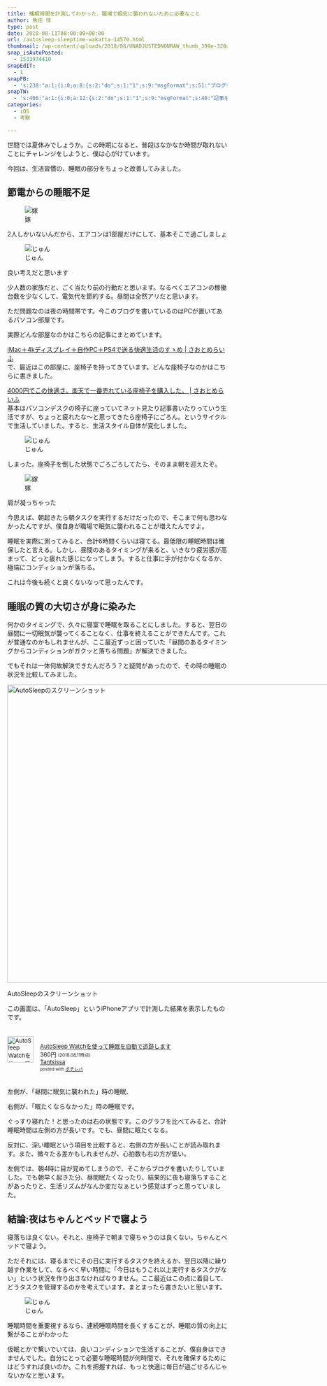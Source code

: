 ```yaml
---
title: 睡眠時間を計測してわかった、職場で眠気に襲われないために必要なこと
author: 魚住 惇
type: post
date: 2018-08-11T08:00:00+00:00
url: /autosleep-sleeptime-wakatta-14570.html
thumbnail: /wp-content/uploads/2018/08/UNADJUSTEDNONRAW_thumb_399e-320x180.jpg
snap_isAutoPosted:
  - 1533974410
snapEdIT:
  - 1
snapFB:
  - 's:238:"a:1:{i:0;a:8:{s:2:"do";s:1:"1";s:9:"msgFormat";s:51:"ブログを更新しました！%TITLE% %SITENAME%";s:8:"postType";s:1:"A";s:9:"isAutoImg";s:1:"A";s:8:"imgToUse";s:0:"";s:9:"isAutoURL";s:1:"A";s:8:"urlToUse";s:0:"";s:4:"doFB";i:0;}}";'
snapTW:
  - 's:406:"a:1:{i:0;a:12:{s:2:"do";s:1:"1";s:9:"msgFormat";s:40:"記事を書きました: %TITLE%  %URL%";s:8:"attchImg";s:1:"1";s:9:"isAutoImg";s:1:"A";s:8:"imgToUse";s:0:"";s:9:"isAutoURL";s:1:"A";s:8:"urlToUse";s:0:"";s:4:"doTW";i:0;s:8:"isPosted";s:1:"1";s:4:"pgID";s:19:"1028189318928457728";s:7:"postURL";s:56:"https://twitter.com/jun3010me/status/1028189318928457728";s:5:"pDate";s:19:"2018-08-11 08:00:11";}}";'
categories:
  - iOS
  - 考察

---
```

世間では夏休みでしょうか。この時期になると、普段はなかなか時間が取れないことにチャレンジをしようと、僕は心がけています。

今回は、生活習慣の、睡眠の部分をちょっと改善してみました。

## 節電からの睡眠不足

<div class="voice">
  <figure class="voice-img-right"> <img decoding="async" src="http://jun3010.me/files/yomes.jpg" alt="嫁" /><figcaption class="voice-img-description">嫁</figcaption></figure> 
  
  <div class="voice-text-left">
    <p class="voice-text">
      2人しかいないんだから、エアコンは1部屋だけにして、基本そこで過ごしましょ
    </p>
  </div>
</div>

<div class="voice">
  <figure class="voice-img-left"> <img decoding="async" src="http://jun3010.me/files/juns.jpg" alt="じゅん" /><figcaption class="voice-img-description">じゅん</figcaption></figure> 
  
  <div class="voice-text-right">
    <p class="voice-text">
      良い考えだと思います
    </p>
  </div>
</div>

少人数の家族だと、ごく当たり前の行動だと思います。なるべくエアコンの稼働台数を少なくして、電気代を節約する。昼間は全然アリだと思います。

ただ問題なのは夜の時間帯です。今このブログを書いているのはPCが置いてあるパソコン部屋です。

実際どんな部屋なのかはこちらの記事にまとめています。

<a href="http://jun3010.me/pcspace2018-13424.html" target="_blank">iMac＋4kディスプレイ＋自作PC＋PS4で送る快適生活のすゝめ | さおとめらいふ</a>  
で、最近はこの部屋に、座椅子を持ってきています。どんな座椅子なのかはこちらに書きました。

<a href="http://jun3010.me/zaisu-4000-13295.html" target="_blank">4000円でこの快適さ。楽天で一番売れている座椅子を購入した。 | さおとめらいふ</a>  
基本はパソコンデスクの椅子に座っていてネット見たり記事書いたりっていう生活ですが、ちょっと疲れたな〜と思ってきたら座椅子にごろん。というサイクルで生活していました。すると、生活スタイル自体が変化しました。

<div class="voice">
  <figure class="voice-img-left"> <img decoding="async" src="http://jun3010.me/files/juns.jpg" alt="じゅん" /><figcaption class="voice-img-description">じゅん</figcaption></figure> 
  
  <div class="voice-text-right">
    <p class="voice-text">
      しまった。座椅子を倒した状態でごろごろしてたら、そのまま朝を迎えたぞ。
    </p>
  </div>
</div>

<div class="voice">
  <figure class="voice-img-right"> <img decoding="async" src="http://jun3010.me/files/yomes.jpg" alt="嫁" /><figcaption class="voice-img-description">嫁</figcaption></figure> 
  
  <div class="voice-text-left">
    <p class="voice-text">
      肩が凝っちゃった
    </p>
  </div>
</div>

今思えば、朝起きたら朝タスクを実行するだけだったので、そこまで何も思わなかったんですが、僕自身が職場で眠気に襲われることが増えたんですよ。

睡眠を実際に測ってみると、合計6時間くらいは寝てる。最低限の睡眠時間は確保したと言える。しかし、昼間のあるタイミングが来ると、いきなり疲労感が高まって、どっと疲れた感じになってしまう。すると仕事に手が付かなくなるか、極端にコンディションが落ちる。

これは今後も続くと良くないなって思ったんです。

## 睡眠の質の大切さが身に染みた

何かのタイミングで、久々に寝室で睡眠を取ることにしました。すると、翌日の昼間に一切眠気が襲ってくることなく、仕事を終えることができたんです。これが普通なのかもしれませんが、ここ最近ずっと困っていた「昼間のあるタイミングからコンディションがガクッと落ちる問題」が解決できました。

でもそれは一体何故解決できたんだろう？と疑問があったので、その時の睡眠の状況を比較してみました。

<div id="attachment_14569" style="width: 1162px" class="wp-caption alignnone">
  <img aria-describedby="caption-attachment-14569" decoding="async" loading="lazy" class="alignnone size-full wp-image-14569" src="/wp-content/uploads/2018/08/UNADJUSTEDNONRAW_thumb_399e-1.jpg" alt="AutoSleepのスクリーンショット" width="1152" height="682"  sizes="(max-width: 1152px) 100vw, 1152px" />
  
  <p id="caption-attachment-14569" class="wp-caption-text">
    AutoSleepのスクリーンショット
  </p>
</div>

この画面は、「AutoSleep」というiPhoneアプリで計測した結果を表示したものです。

<div class="pochireba" style="text-align:left;font-size:small;padding:20px 0;zoom: 1;overflow: hidden;">
  <a href="https://itunes.apple.com/jp/app/autosleep-watch%E3%82%92%E4%BD%BF%E3%81%A3%E3%81%A6%E7%9D%A1%E7%9C%A0%E3%82%92%E8%87%AA%E5%8B%95%E3%81%A7%E8%BF%BD%E8%B7%A1%E3%81%97%E3%81%BE%E3%81%99/id1164801111?mt=8&#038;uo=4&#038;at=11l7gE" target="_blank" ><img decoding="async" loading="lazy" src="https://is5-ssl.mzstatic.com/image/thumb/Purple128/v4/45/84/17/4584176e-bbce-dc91-e75c-6507fe2d9c47/source/60x60bb.jpg" alt="AutoSleep Watchを使って睡眠を自動で追跡します" width="60" height="60" style="float:left;margin:0 15px 0 0;width:60px;height:60px;" class="pochi_img" /></a></p> 
  
  <div class="pochi_info" style="text-align:left;zoom: 1;overflow: hidden;">
    <div class="pochi_name">
      <a href="https://itunes.apple.com/jp/app/autosleep-watch%E3%82%92%E4%BD%BF%E3%81%A3%E3%81%A6%E7%9D%A1%E7%9C%A0%E3%82%92%E8%87%AA%E5%8B%95%E3%81%A7%E8%BF%BD%E8%B7%A1%E3%81%97%E3%81%BE%E3%81%99/id1164801111?mt=8&#038;uo=4&#038;at=11l7gE" target="_blank" >AutoSleep Watchを使って睡眠を自動で追跡します</a>
    </div>
    <div class="pochi_price" style="display:inline;">
      360円
    </div>
    <div class="pochi_time" style="font-size:x-small;display:inline;">
      (2018.08.11時点)
    </div>
    <div class="pochi_seller">
      <a href="https://itunes.apple.com/jp/developer/tantsissa/id861650887?uo=4&#038;at=11l7gE" target="_blank" >Tantsissa</a>
    </div>
    <div class="pochi_post" style="font-size:x-small;">
      posted with <a href="http://pochireba.com" rel="nofollow" target="_blank">ポチレバ</a>
    </div>
  </div>
  <div class="pochireba-footer" style="clear: left">
  </div>
</div>

左側が、「昼間に眠気に襲われた」時の睡眠、

右側が、「眠たくならなかった」時の睡眠です。

ぐっすり寝れた！と思ったのは右の状態です。このグラフを比べてみると、合計睡眠時間は左側の方が長いです。でも、昼間に眠たくなる。

反対に、深い睡眠という項目を比較すると、右側の方が長いことが読み取れます。また、微々たる差かもしれませんが、心拍数も右の方が低い。

左側では、朝4時に目が覚めてしまうので、そこからブログを書いたりしていました。でも朝早く起きた分、昼間眠たくなったり、結果的に夜も寝落ちすることがあったりと、生活リズムがなんか変だなぁという感覚はずっと思っていました。

## 結論:夜はちゃんとベッドで寝よう

寝落ちは良くない。それと、座椅子で朝まで寝ちゃうのは良くない。ちゃんとベッドで寝よう。

ただそれには、寝るまでにその日に実行するタスクを終えるか、翌日以降に繰り越す作業をして、なるべく早い時間に「今日はもうこれ以上実行するタスクがない」という状況を作り出さなければなりません。ここ最近はこの点に着目して、どうタスクを管理するのかを考えています。まとまったら書きたいと思います。

<div class="voice">
  <figure class="voice-img-left"> <img decoding="async" src="http://jun3010.me/files/juns.jpg" alt="じゅん" /><figcaption class="voice-img-description">じゅん</figcaption></figure> 
  
  <div class="voice-text-right">
    <p class="voice-text">
      睡眠時間を重要視するなら、連続睡眠時間を長くすることが、睡眠の質の向上に繋がることがわかった
    </p>
  </div>
</div>

仮眠とかで繋いでいては、良いコンディションで生活することが、僕自身はできませんでした。自分にとって必要な睡眠時間が何時間で、それを確保するためにはどうすれば良いのか。これを把握すれば、もっと快適に毎日が過ごせるんじゃないかなと思います。